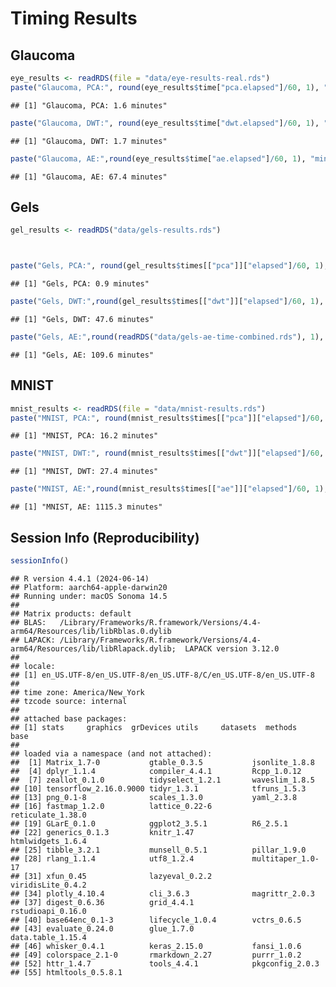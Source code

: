 Timing Results
================

## Glaucoma

``` r
eye_results <- readRDS(file = "data/eye-results-real.rds")
paste("Glaucoma, PCA:", round(eye_results$time["pca.elapsed"]/60, 1), "minutes")
```

    ## [1] "Glaucoma, PCA: 1.6 minutes"

``` r
paste("Glaucoma, DWT:", round(eye_results$time["dwt.elapsed"]/60, 1), "minutes")
```

    ## [1] "Glaucoma, DWT: 1.7 minutes"

``` r
paste("Glaucoma, AE:",round(eye_results$time["ae.elapsed"]/60, 1), "minutes")
```

    ## [1] "Glaucoma, AE: 67.4 minutes"

## Gels

``` r
gel_results <- readRDS("data/gels-results.rds")



paste("Gels, PCA:", round(gel_results$times[["pca"]]["elapsed"]/60, 1), "minutes")
```

    ## [1] "Gels, PCA: 0.9 minutes"

``` r
paste("Gels, DWT:",round(gel_results$times[["dwt"]]["elapsed"]/60, 1), "minutes")
```

    ## [1] "Gels, DWT: 47.6 minutes"

``` r
paste("Gels, AE:",round(readRDS("data/gels-ae-time-combined.rds"), 1), "minutes")
```

    ## [1] "Gels, AE: 109.6 minutes"

## MNIST

``` r
mnist_results <- readRDS(file = "data/mnist-results.rds")
paste("MNIST, PCA:", round(mnist_results$times[["pca"]]["elapsed"]/60, 1), "minutes")
```

    ## [1] "MNIST, PCA: 16.2 minutes"

``` r
paste("MNIST, DWT:", round(mnist_results$times[["dwt"]]["elapsed"]/60, 1), "minutes")
```

    ## [1] "MNIST, DWT: 27.4 minutes"

``` r
paste("MNIST, AE:",round(mnist_results$times[["ae"]]["elapsed"]/60, 1), "minutes")
```

    ## [1] "MNIST, AE: 1115.3 minutes"

## Session Info (Reproducibility)

``` r
sessionInfo()
```

    ## R version 4.4.1 (2024-06-14)
    ## Platform: aarch64-apple-darwin20
    ## Running under: macOS Sonoma 14.5
    ## 
    ## Matrix products: default
    ## BLAS:   /Library/Frameworks/R.framework/Versions/4.4-arm64/Resources/lib/libRblas.0.dylib 
    ## LAPACK: /Library/Frameworks/R.framework/Versions/4.4-arm64/Resources/lib/libRlapack.dylib;  LAPACK version 3.12.0
    ## 
    ## locale:
    ## [1] en_US.UTF-8/en_US.UTF-8/en_US.UTF-8/C/en_US.UTF-8/en_US.UTF-8
    ## 
    ## time zone: America/New_York
    ## tzcode source: internal
    ## 
    ## attached base packages:
    ## [1] stats     graphics  grDevices utils     datasets  methods   base     
    ## 
    ## loaded via a namespace (and not attached):
    ##  [1] Matrix_1.7-0           gtable_0.3.5           jsonlite_1.8.8        
    ##  [4] dplyr_1.1.4            compiler_4.4.1         Rcpp_1.0.12           
    ##  [7] zeallot_0.1.0          tidyselect_1.2.1       waveslim_1.8.5        
    ## [10] tensorflow_2.16.0.9000 tidyr_1.3.1            tfruns_1.5.3          
    ## [13] png_0.1-8              scales_1.3.0           yaml_2.3.8            
    ## [16] fastmap_1.2.0          lattice_0.22-6         reticulate_1.38.0     
    ## [19] GLarE_0.1.0            ggplot2_3.5.1          R6_2.5.1              
    ## [22] generics_0.1.3         knitr_1.47             htmlwidgets_1.6.4     
    ## [25] tibble_3.2.1           munsell_0.5.1          pillar_1.9.0          
    ## [28] rlang_1.1.4            utf8_1.2.4             multitaper_1.0-17     
    ## [31] xfun_0.45              lazyeval_0.2.2         viridisLite_0.4.2     
    ## [34] plotly_4.10.4          cli_3.6.3              magrittr_2.0.3        
    ## [37] digest_0.6.36          grid_4.4.1             rstudioapi_0.16.0     
    ## [40] base64enc_0.1-3        lifecycle_1.0.4        vctrs_0.6.5           
    ## [43] evaluate_0.24.0        glue_1.7.0             data.table_1.15.4     
    ## [46] whisker_0.4.1          keras_2.15.0           fansi_1.0.6           
    ## [49] colorspace_2.1-0       rmarkdown_2.27         purrr_1.0.2           
    ## [52] httr_1.4.7             tools_4.4.1            pkgconfig_2.0.3       
    ## [55] htmltools_0.5.8.1
